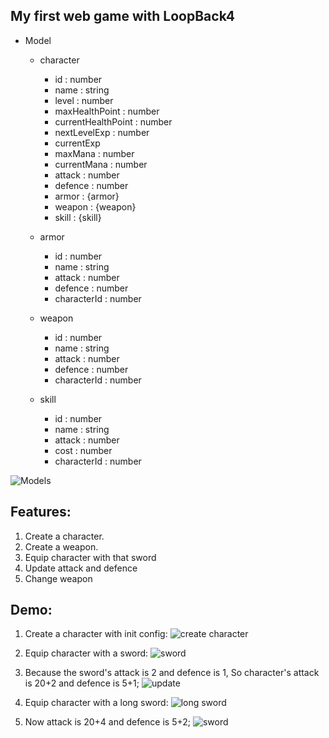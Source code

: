 ## My first web game with LoopBack4

* Model
  * character
    * id : number
    * name : string
    * level : number
    * maxHealthPoint : number
    * currentHealthPoint : number
    * nextLevelExp : number
    * currentExp
    * maxMana : number
    * currentMana : number
    * attack : number
    * defence : number
    * armor : {armor}
    * weapon : {weapon}
    * skill : {skill}

  * armor
    * id : number
    * name : string
    * attack : number
    * defence : number
    * characterId : number


  * weapon
    * id : number
    * name : string
    * attack : number
    * defence : number
    * characterId : number
    
    
  * skill
    * id : number
    * name : string
    * attack : number
    * cost : number
    * characterId : number

![Models](https://github.com/gobackhuoxing/first-web-game-lb4/blob/master/picture/models.png)

## Features:
1. Create a character.
2. Create a weapon.
3. Equip character with that sword
4. Update attack and defence
5. Change weapon


## Demo:
1. Create a character with init config:
![create character](https://github.com/gobackhuoxing/first-web-game-lb4/blob/master/picture/1.png)


2. Equip character with a sword:
![sword](https://github.com/gobackhuoxing/first-web-game-lb4/blob/master/picture/2.png)


3. Because the sword's attack is 2 and defence is 1, So character's attack is 20+2 and defence is 5+1;
![update](https://github.com/gobackhuoxing/first-web-game-lb4/blob/master/picture/3.png)


4. Equip character with a long sword:
![long sword](https://github.com/gobackhuoxing/first-web-game-lb4/blob/master/picture/4.png)


5. Now attack is 20+4 and defence is 5+2;
![sword](https://github.com/gobackhuoxing/first-web-game-lb4/blob/master/picture/1.png)

